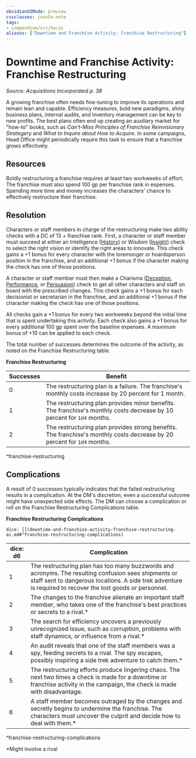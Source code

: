 ```yaml
---
obsidianUIMode: preview
cssclasses: json5e-note
tags:
- compendium/src/5e/ai
aliases: ["Downtime and Franchise Activity: Franchise Restructuring"]
---
```

# Downtime and Franchise Activity: Franchise Restructuring
*Source: Acquisitions Incorporated p. 38* 

A growing franchise often needs fine-tuning to improve its operations and remain lean and capable. Efficiency measures, bold new paradigms, shiny business plans, internal audits, and inventory management can be key to new profits. The best plans often end up creating an auxiliary market for "how-to" books, such as *Can't-Miss Principles of Franchise Reinvisionary Strategery* and *What to Inquire about How to Acquire*. In some campaigns, Head Office might periodically require this task to ensure that a franchise grows effectively.

## Resources

Boldly restructuring a franchise requires at least two workweeks of effort. The franchise must also spend 100 gp per franchise rank in expenses. Spending more time and money increases the characters' chance to effectively restructure their franchise.

## Resolution

Characters or staff members in charge of the restructuring make two ability checks with a DC of 13 + franchise rank. First, a character or staff member must succeed at either an Intelligence ([History](/3-Mechanics/CLI/rules/skills.md#History)) or Wisdom ([Insight](/3-Mechanics/CLI/rules/skills.md#Insight)) check to select the right vision or identify the right areas to innovate. This check gains a +1 bonus for every character with the loremonger or hoardsperson position in the franchise, and an additional +1 bonus if the character making the check has one of those positions.

A character or staff member must then make a Charisma ([Deception](/3-Mechanics/CLI/rules/skills.md#Deception), [Performance](/3-Mechanics/CLI/rules/skills.md#Performance), or [Persuasion](/3-Mechanics/CLI/rules/skills.md#Persuasion)) check to get all other characters and staff on board with the prescribed changes. This check gains a +1 bonus for each decisionist or secretarian in the franchise, and an additional +1 bonus if the character making the check has one of those positions.

All checks gain a +1 bonus for every two workweeks beyond the initial time that is spent undertaking this activity. Each check also gains a +1 bonus for every additional 100 gp spent over the baseline expenses. A maximum bonus of +10 can be applied to each check.

The total number of successes determines the outcome of the activity, as noted on the Franchise Restructuring table.

**Franchise Restructuring**

| Successes | Benefit |
|-----------|---------|
| 0 | The restructuring plan is a failure. The franchise's monthly costs increase by 20 percent for 1 month. |
| 1 | The restructuring plan provides minor benefits. The franchise's monthly costs decrease by 10 percent for `1d4` months. |
| 2 | The restructuring plan provides strong benefits. The franchise's monthly costs decrease by 20 percent for `1d4` months. |
^franchise-restructuring

## Complications

A result of 0 successes typically indicates that the failed restructuring results in a complication. At the DM's discretion, even a successful outcome might have unexpected side effects. The DM can choose a complication or roll on the Franchise Restructuring Complications table.

**Franchise Restructuring Complications**

`dice: [](downtime-and-franchise-activity-franchise-restructuring-ai.md#^franchise-restructuring-complications)`

| dice: d6 | Complication |
|----------|--------------|
| 1 | The restructuring plan has too many buzzwords and acronyms. The resulting confusion sees shipments or staff sent to dangerous locations. A side trek adventure is required to recover the lost goods or personnel. |
| 2 | The changes to the franchise alienate an important staff member, who takes one of the franchise's best practices or secrets to a rival.* |
| 3 | The search for efficiency uncovers a previously unrecognized issue, such as corruption, problems with staff dynamics, or influence from a rival.* |
| 4 | An audit reveals that one of the staff members was a spy, feeding secrets to a rival. The spy escapes, possibly inspiring a side trek adventure to catch them.* |
| 5 | The restructuring efforts produce lingering chaos. The next two times a check is made for a downtime or franchise activity in the campaign, the check is made with disadvantage. |
| 6 | A staff member becomes outraged by the changes and secretly begins to undermine the franchise. The characters must uncover the culprit and decide how to deal with them.* |
^franchise-restructuring-complications

*Might involve a rival